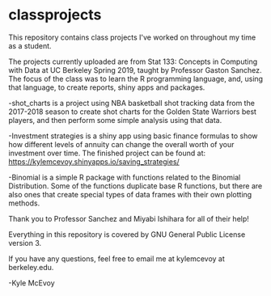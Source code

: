 # classprojects
This repository contains class projects I've worked on throughout my time as a student.

The projects currently uploaded are from Stat 133: Concepts in Computing with Data at UC Berkeley Spring 2019, taught by Professor Gaston Sanchez. The focus of the class was to learn the R programming language, and, using that language, to create reports, shiny apps and packages.

-shot_charts is a project using NBA basketball shot tracking data from the 2017-2018 season to create shot charts for the Golden State Warriors best players, and then perform some simple analysis using that data. 

-Investment strategies is a shiny app using basic finance formulas to show how different levels of annuity can change the overall worth of your investment over time. The finished project can be found at: <https://kylemcevoy.shinyapps.io/saving_strategies/>

-Binomial is a simple R package with functions related to the Binomial Distribution. Some of the functions duplicate base R functions, but there are also ones that create special types of data frames with their own plotting methods.

Thank you to Professor Sanchez and Miyabi Ishihara for all of their help!

Everything in this repository is covered by GNU General Public License version 3.

If you have any questions, feel free to email me at kylemcevoy at berkeley.edu.

-Kyle McEvoy




